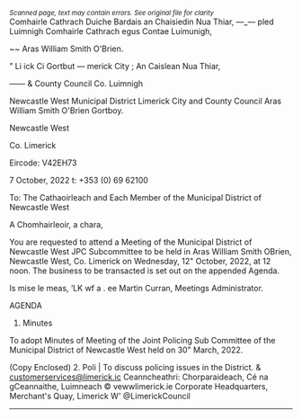 *<small>Scanned page, text may contain errors. See original file for clarity</small>*  
Comhairle Cathrach Duiche Bardais an Chaisiedin Nua Thiar,
—_— pled Luimnigh Comhairle Cathrach egus Contae Luimunigh,

~~ Aras William Smith O'Brien.

” Li ick Ci Gortbut
— merick City ; An Caislean Nua Thiar,

—— & County Council Co. Luimnigh

Newcastle West Municipal District
Limerick City and County Council
Aras William Smith O'Brien
Gortboy.

Newcastle West

Co. Limerick

Eircode: V42EH73

7 October, 2022 t: +353 (0) 69 62100

To: The Cathaoirleach and Each Member of the Municipal District of Newcastle West

A Chomhairleoir, a chara,

You are requested to attend a Meeting of the Municipal District of Newcastle West JPC
Subcommittee to be held in Aras William Smith OBrien, Newcastle West, Co. Limerick on
Wednesday, 12" October, 2022, at 12 noon. The business to be transacted is set out on
the appended Agenda.

Is mise le meas,
‘LK wf
a . ee
Martin Curran,
Meetings Administrator.

AGENDA

1. Minutes

To adopt Minutes of Meeting of the Joint Policing Sub Committee of the Municipal
District of Newcastle West held on 30" March, 2022.

(Copy Enclosed)
2. Poli |
To discuss policing issues in the District.
& customerservices@limerick.ic
Ceanncheathri: Chorparaideach, Cé na gCeannaithe, Luimneach © vewwlimerick.ie
Corporate Headquarters, Merchant's Quay, Limerick W' @LimerickCouncil

---

